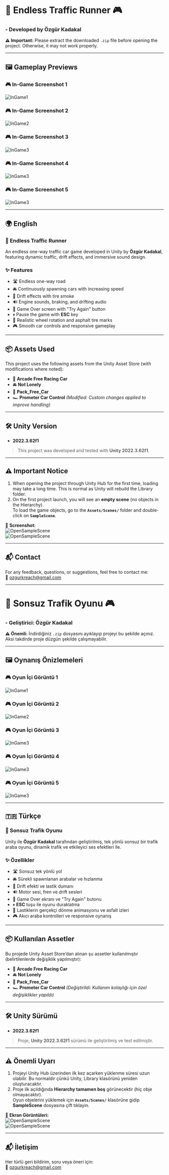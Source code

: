 # 🚗 Endless Traffic Runner 🎮

### - Developed by Özgür Kadakal

**⚠️ Important:** Please extract the downloaded `.zip` file before opening the project. Otherwise, it may not work properly.  

---

## 🖼️ Gameplay Previews

### 🎮 In-Game Screenshot 1
![InGame1](ScreenShots/car.png)

### 🎮 In-Game Screenshot 2
![InGame2](ScreenShots/cardrift.png)

### 🎮 In-Game Screenshot 3
![InGame3](ScreenShots/1.png)

### 🎮 In-Game Screenshot 4
![InGame3](ScreenShots/2.png)

### 🎮 In-Game Screenshot 5
![InGame3](ScreenShots/3.png)

---

## 🌍 English

### 🚗 Endless Traffic Runner
An endless one-way traffic car game developed in Unity by **Özgür Kadakal**, featuring dynamic traffic, drift effects, and immersive sound design.  

### ✨ Features
- 🛣 Endless one-way road  
- 🚘 Continuously spawning cars with increasing speed  
- 💨 Drift effects with tire smoke  
- 🔊 Engine sounds, braking, and drifting audio  
- 🏁 Game Over screen with "Try Again" button  
- ⏸ Pause the game with **ESC** key  
- 🛞 Realistic wheel rotation and asphalt tire marks  
- 🎮 Smooth car controls and responsive gameplay  

---

## 📦 Assets Used  

This project uses the following assets from the Unity Asset Store (with modifications where noted):  
- 🚗 **Arcade Free Racing Car**  
- 🚘 **Not Lonely**  
- 🚙 **Pack_Free_Car**  
- 🏎 **Prometer Car Control** *(Modified: Custom changes applied to improve handling)*  

---

## 🛠 Unity Version

- **2022.3.62f1**  
> This project was developed and tested with **Unity 2022.3.62f1**.

---

## ⚠️ Important Notice

1. When opening the project through Unity Hub for the first time, loading may take a long time. This is normal as Unity will rebuild the Library folder.  
2. On the first project launch, you will see an **empty scene** (no objects in the Hierarchy).  
   To load the game objects, go to the **`Assets/Scenes/`** folder and double-click on **`SampleScene`**.  

📸 **Screenshot:**  
![OpenSampleScene](ScreenShots/4.png)  
![OpenSampleScene](ScreenShots/5.png)  

---

## 📬 Contact

For any feedback, questions, or suggestions, feel free to contact me:  
📧 ozgurkreach@gmail.com  

---

# 🚗 Sonsuz Trafik Oyunu 🎮

### - Geliştirici: Özgür Kadakal

**⚠️ Önemli:** İndirdiğiniz `.zip` dosyasını ayıklayıp projeyi bu şekilde açınız. Aksi takdirde proje düzgün şekilde çalışmayabilir.  

---

## 🖼️ Oynanış Önizlemeleri

### 🎮 Oyun İçi Görüntü 1
![InGame1](ScreenShots/car.png)

### 🎮 Oyun İçi Görüntü 2
![InGame2](ScreenShots/cardrift.png)

### 🎮 Oyun İçi Görüntü 3
![InGame3](ScreenShots/1.png)

### 🎮 Oyun İçi Görüntü 4
![InGame3](ScreenShots/2.png)

### 🎮 Oyun İçi Görüntü 5
![InGame3](ScreenShots/3.png)

---

## 🇹🇷 Türkçe

### 🚗 Sonsuz Trafik Oyunu
Unity ile **Özgür Kadakal** tarafından geliştirilmiş, tek yönlü sonsuz bir trafik araba oyunu, dinamik trafik ve etkileyici ses efektleri ile.  

### ✨ Özellikler
- 🛣 Sonsuz tek yönlü yol  
- 🚘 Sürekli spawnlanan arabalar ve hızlanma  
- 💨 Drift efekti ve lastik dumanı  
- 🔊 Motor sesi, fren ve drift sesleri  
- 🏁 Game Over ekranı ve "Try Again" butonu  
- ⏸ **ESC** tuşu ile oyunu duraklatma  
- 🛞 Lastiklerin gerçekçi dönme animasyonu ve asfalt izleri  
- 🎮 Akıcı araba kontrolleri ve responsive oynanış  

---

## 📦 Kullanılan Assetler  

Bu projede Unity Asset Store’dan alınan şu assetler kullanılmıştır (belirtilenlerde değişiklik yapılmıştır):  
- 🚗 **Arcade Free Racing Car**  
- 🚘 **Not Lonely**  
- 🚙 **Pack_Free_Car**  
- 🏎 **Prometer Car Control** *(Değiştirildi: Kullanım kolaylığı için özel değişiklikler yapıldı)*  

---

## 🛠 Unity Sürümü

- **2022.3.62f1**  
> Proje, **Unity 2022.3.62f1** sürümü ile geliştirilmiş ve test edilmiştir.

---

## ⚠️ Önemli Uyarı

1. Projeyi Unity Hub üzerinden ilk kez açarken yüklenme süresi uzun olabilir. Bu normaldir çünkü Unity, Library klasörünü yeniden oluşturacaktır.  
2. Proje ilk açıldığında **Hierarchy tamamen boş** görünecektir (hiç obje olmayacaktır).  
   Oyun objelerini yüklemek için **`Assets/Scenes/`** klasörüne gidip **SampleScene** dosyasına çift tıklayın.  

📸 **Ekran Görüntüleri:**  
![OpenSampleScene](ScreenShots/4.png)  
![OpenSampleScene](ScreenShots/5.png)  

---

## 📬 İletişim

Her türlü geri bildirim, soru veya öneri için:  
📧 ozgurkreach@gmail.com
